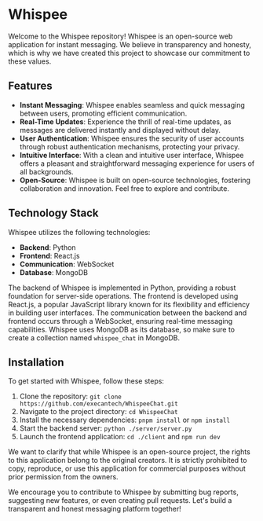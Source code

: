 # Whispee

Welcome to the Whispee repository! Whispee is an open-source web application for instant messaging. We believe in transparency and honesty, which is why we have created this project to showcase our commitment to these values.

## Features

- **Instant Messaging**: Whispee enables seamless and quick messaging between users, promoting efficient communication.
- **Real-Time Updates**: Experience the thrill of real-time updates, as messages are delivered instantly and displayed without delay.
- **User Authentication**: Whispee ensures the security of user accounts through robust authentication mechanisms, protecting your privacy.
- **Intuitive Interface**: With a clean and intuitive user interface, Whispee offers a pleasant and straightforward messaging experience for users of all backgrounds.
- **Open-Source**: Whispee is built on open-source technologies, fostering collaboration and innovation. Feel free to explore and contribute.

## Technology Stack

Whispee utilizes the following technologies:

- **Backend**: Python
- **Frontend**: React.js
- **Communication**: WebSocket
- **Database**: MongoDB

The backend of Whispee is implemented in Python, providing a robust foundation for server-side operations. The frontend is developed using React.js, a popular JavaScript library known for its flexibility and efficiency in building user interfaces. The communication between the backend and frontend occurs through a WebSocket, ensuring real-time messaging capabilities. Whispee uses MongoDB as its database, so make sure to create a collection named `whispee_chat` in MongoDB.

## Installation

To get started with Whispee, follow these steps:

1. Clone the repository: `git clone https://github.com/execantech/WhispeeChat.git`
2. Navigate to the project directory: `cd WhispeeChat`
3. Install the necessary dependencies: `pnpm install` or `npm install`
4. Start the backend server: `python ./server/server.py`
5. Launch the frontend application: `cd ./client` and `npm run dev`

We want to clarify that while Whispee is an open-source project, the rights to this application belong to the original creators. It is strictly prohibited to copy, reproduce, or use this application for commercial purposes without prior permission from the owners.

We encourage you to contribute to Whispee by submitting bug reports, suggesting new features, or even creating pull requests. Let's build a transparent and honest messaging platform together!
